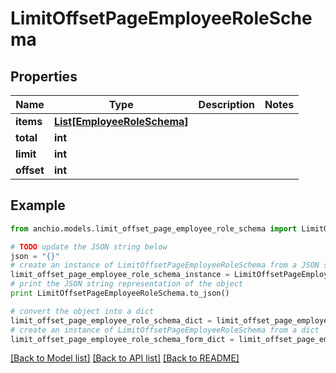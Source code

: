 # LimitOffsetPageEmployeeRoleSchema


## Properties

Name | Type | Description | Notes
------------ | ------------- | ------------- | -------------
**items** | [**List[EmployeeRoleSchema]**](EmployeeRoleSchema.md) |  | 
**total** | **int** |  | 
**limit** | **int** |  | 
**offset** | **int** |  | 

## Example

```python
from anchio.models.limit_offset_page_employee_role_schema import LimitOffsetPageEmployeeRoleSchema

# TODO update the JSON string below
json = "{}"
# create an instance of LimitOffsetPageEmployeeRoleSchema from a JSON string
limit_offset_page_employee_role_schema_instance = LimitOffsetPageEmployeeRoleSchema.from_json(json)
# print the JSON string representation of the object
print LimitOffsetPageEmployeeRoleSchema.to_json()

# convert the object into a dict
limit_offset_page_employee_role_schema_dict = limit_offset_page_employee_role_schema_instance.to_dict()
# create an instance of LimitOffsetPageEmployeeRoleSchema from a dict
limit_offset_page_employee_role_schema_form_dict = limit_offset_page_employee_role_schema.from_dict(limit_offset_page_employee_role_schema_dict)
```
[[Back to Model list]](../README.md#documentation-for-models) [[Back to API list]](../README.md#documentation-for-api-endpoints) [[Back to README]](../README.md)


